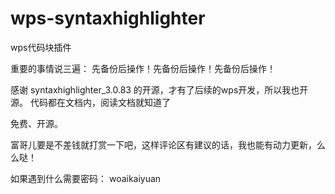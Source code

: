 # wps-syntaxhighlighter
wps代码块插件

重要的事情说三遍：
先备份后操作！先备份后操作！先备份后操作！ 


感谢 syntaxhighlighter_3.0.83 的开源，才有了后续的wps开发，所以我也开源。
代码都在文档内，阅读文档就知道了

免费、开源。

富哥儿要是不差钱就打赏一下吧，这样评论区有建议的话，我也能有动力更新，么么哒！



如果遇到什么需要密码：
woaikaiyuan
